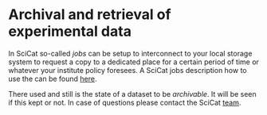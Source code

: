 # Archival and retrieval of experimental data

In SciCat so-called _jobs_ can be setup to interconnect to your local storage system to request a copy to a dedicated place for a certain period of time or whatever your institute policy foresees. A SciCat jobs description how to use the can be found [here](https://github.com/SciCatProject/documentation/blob/master/Development/v4.x/backend/configuration/jobconfig.md).

There used and still is the state of a dataset to be _archivable_. It will be seen if this kept or not. In case of questions please contact the SciCat [team](../about/index.md).